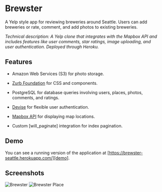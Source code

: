 # Brewster

A Yelp style app for reviewing breweries around Seattle. Users can add breweries or rate, comment, and add photos to existing breweries.

*Technical description: A Yelp clone that integrates with the Mapbox API and includes features like user comments, star ratings, image uploading, and user authentication. Deployed through Heroku.*

## Features

* Amazon Web Services (S3) for photo storage.

* [Zurb Foundation](https://github.com/zurb/foundation-rails) for CSS and components.

* PostgreSQL for database queries involving users, places, photos, comments, and ratings.

* [Devise](https://github.com/plataformatec/devise) for flexible user authentication.

* [Mapbox API](https://www.mapbox.com/api-documentation/) for displaying map locations.

* Custom [will_paginate] integration for index pagination.

## Demo
You can see a running version of the application at
[https://brewster-seattle.herokuapp.com/][demo].

[demo]: https://brewster-seattle.herokuapp.com/

## Screenshots
![Brewster](https://raw.githubusercontent.com/jwmunn/brewster/master/app/assets/images/brewster-index.png "Brewster Seattle Homepage")
![Brewster Place](https://raw.githubusercontent.com/jwmunn/brewster/master/app/assets/images/brewster-show.png "Brewster Brewery Show Page")